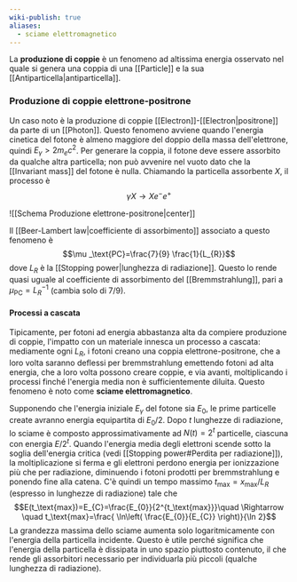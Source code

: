 ```yaml
---
wiki-publish: true
aliases:
  - sciame elettromagnetico
---
```

La **produzione di coppie** è un fenomeno ad altissima energia osservato nel quale si genera una coppia di una [[Particle]] e la sua [[Antiparticella|antiparticella]].
### Produzione di coppie elettrone-positrone
Un caso noto è la produzione di coppie [[Electron]]-[[Electron|positrone]] da parte di un [[Photon]]. Questo fenomeno avviene quando l'energia cinetica del fotone è almeno maggiore del doppio della massa dell'elettrone, quindi $E_{\gamma}>2m_{e}c^{2}$. Per generare la coppia, il fotone deve essere assorbito da qualche altra particella; non può avvenire nel vuoto dato che la [[Invariant mass]] del fotone è nulla. Chiamando la particella assorbente $X$, il processo è
$$\gamma X\to Xe^{-}e^{+}$$

![[Schema Produzione elettrone-positrone|center]]

Il [[Beer-Lambert law|coefficiente di assorbimento]] associato a questo fenomeno è
$$\mu _\text{PC}=\frac{7}{9} \frac{1}{L_{R}}$$
dove $L_{R}$ è la [[Stopping power|lunghezza di radiazione]]. Questo lo rende quasi uguale al coefficiente di assorbimento del [[Bremmstrahlung]], pari a $\mu _\text{PC}=L_{R}^{-1}$ (cambia solo di $7/9$).
#### Processi a cascata
Tipicamente, per fotoni ad energia abbastanza alta da compiere produzione di coppie, l'impatto con un materiale innesca un processo a cascata: mediamente ogni $L_{R}$, i fotoni creano una coppia elettrone-positrone, che a loro volta saranno deflessi per bremmstrahlung emettendo fotoni ad alta energia, che a loro volta possono creare coppie, e via avanti, moltiplicando i processi finché l'energia media non è sufficientemente diluita. Questo fenomeno è noto come **sciame elettromagnetico**.

Supponendo che l'energia iniziale $E_{\gamma}$ del fotone sia $E_{0}$, le prime particelle create avranno energia equipartita di $E_{0}/2$. Dopo $t$ lunghezze di radiazione, lo sciame è composto approssimativamente ad $N(t)=2^{t}$ particelle, ciascuna con energia $E/2^{t}$. Quando l'energia media degli elettroni scende sotto la soglia dell'energia critica (vedi [[Stopping power#Perdita per radiazione]]), la moltiplicazione si ferma e gli elettroni perdono energia per ionizzazione più che per radiazione, diminuendo i fotoni prodotti per bremmstrahlung e ponendo fine alla catena. C'è quindi un tempo massimo $t_\text{max}=x_\text{max}/L_{R}$ (espresso in lunghezze di radiazione) tale che
$$E(t_\text{max})=E_{C}=\frac{E_{0}}{2^{t_\text{max}}}\quad \Rightarrow \quad t_\text{max}=\frac{ \ln\left( \frac{E_{0}}{E_{C}} \right)}{\ln 2}$$
La grandezza massima dello sciame aumenta solo logaritmicamente con l'energia della particella incidente. Questo è utile perché significa che l'energia della particella è dissipata in uno spazio piuttosto contenuto, il che rende gli assorbitori necessario per individuarla più piccoli (qualche lunghezza di radiazione).